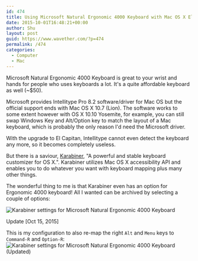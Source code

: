 ```yaml
---
id: 474
title: Using Microsoft Natural Ergonomic 4000 Keyboard with Mac OS X El Capitan (10.11)
date: 2015-10-01T16:48:21+00:00
author: Shu
layout: post
guid: https://www.wavether.com/?p=474
permalink: /474
categories:
  - Computer
  - Mac
---
```


Microsoft Natural Ergonomic 4000 Keyboard is great to your wrist and hands for
people who uses keyboards a lot. It's a quite affordable keyboard as well
(~$50).

Microsoft provides Intellitype Pro 8.2 software/driver for Mac OS but the
official support ends with Mac OS X 10.7 (Lion). The software works to some
extent however with OS X 10.10 Yosemite, for example, you can still swap
Windows Key and Alt/Option key to match the layout of a Mac keyboard, which is
probably the only reason I'd need the Microsoft driver.

With the upgrade to El Capitan, Intellitype cannot even detect the keyboard any
more, so it becomes completely useless.

But there is a saviour,
[Karabiner](https://pqrs.org/osx/karabiner/index.html.en), "A powerful and
stable keyboard customizer for OS X.". Karabiner utilizes Mac OS X
accessibility API and enables you to do whatever you want with keyboard mapping
plus many other things.

The wonderful thing to me is that Karabiner even has an option for Ergonomic
4000 keyboard! All I wanted can be archived by selecting a couple of options:

![Karabiner settings for Microsoft Natural Ergonomic 4000
Keyboard](/assets/2015/10/Screen-Shot-2015-10-01-at-9.44.33-AM.png)


Update [Oct 15, 2015]

This is my configuration to also re-map the right `Alt` and `Menu` keys to
`Command-R` and `Option-R`: ![Karabiner settings for Microsoft Natural
Ergonomic 4000 Keyboard
(Updated)](/assets/2015/10/Screen-Shot-2015-10-15-at-2.15.05-PM.png)

